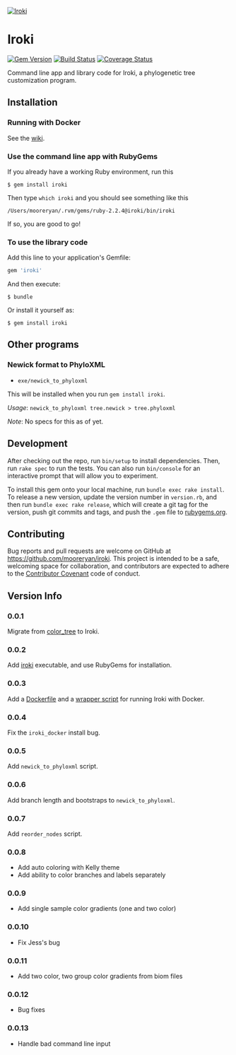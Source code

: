 [![Iroki](https://github.com/mooreryan/iroki/blob/master/assets/images/iroki_logo2.png)](https://github.com/mooreryan/iroki/blob/master/assets/images/iroki_logo2.png)

# Iroki #

[![Gem Version](https://badge.fury.io/rb/iroki.svg)](https://badge.fury.io/rb/iroki) [![Build Status](https://travis-ci.org/mooreryan/iroki.svg?branch=master)](https://travis-ci.org/mooreryan/iroki) [![Coverage Status](https://coveralls.io/repos/github/mooreryan/iroki/badge.svg?branch=master)](https://coveralls.io/github/mooreryan/iroki?branch=master)

Command line app and library code for Iroki, a phylogenetic tree
customization program.

## Installation ##

### Running with Docker ###

See the [wiki](https://github.com/mooreryan/iroki/wiki).

### Use the command line app with RubyGems ###

If you already have a working Ruby environment, run this

    $ gem install iroki

Then type `which iroki` and you should see something like this

    /Users/mooreryan/.rvm/gems/ruby-2.2.4@iroki/bin/iroki

If so, you are good to go!

### To use the library code ###

Add this line to your application's Gemfile:

```ruby
gem 'iroki'
```

And then execute:

    $ bundle

Or install it yourself as:

    $ gem install iroki

## Other programs ##

### Newick format to PhyloXML ###

- `exe/newick_to_phyloxml`

This will be installed when you run `gem install iroki`.

*Usage*: `newick_to_phyloxml tree.newick > tree.phyloxml`

*Note*: No specs for this as of yet.

## Development ##

After checking out the repo, run `bin/setup` to install
dependencies. Then, run `rake spec` to run the tests. You can also run
`bin/console` for an interactive prompt that will allow you to
experiment.

To install this gem onto your local machine, run `bundle exec rake
install`. To release a new version, update the version number in
`version.rb`, and then run `bundle exec rake release`, which will
create a git tag for the version, push git commits and tags, and push
the `.gem` file to [rubygems.org](https://rubygems.org).

## Contributing ##

Bug reports and pull requests are welcome on GitHub at
https://github.com/mooreryan/iroki. This project is intended to
be a safe, welcoming space for collaboration, and contributors are
expected to adhere to the
[Contributor Covenant](http://contributor-covenant.org) code of
conduct.

## Version Info ##

### 0.0.1 ###

Migrate from [color_tree](https://github.com/mooreryan/color_tree) to
Iroki.

### 0.0.2 ###

Add [iroki](https://github.com/mooreryan/iroki/blob/master/exe/iroki)
executable, and use RubyGems for installation.

### 0.0.3 ###

Add a [Dockerfile](https://github.com/mooreryan/iroki/blob/master/Dockerfile) and a [wrapper script](https://github.com/mooreryan/iroki/blob/master/exe/iroki_docker) for running Iroki with Docker.

### 0.0.4 ###

Fix the `iroki_docker` install bug.

### 0.0.5 ###

Add `newick_to_phyloxml` script.

### 0.0.6 ###

Add branch length and bootstraps to `newick_to_phyloxml`.

### 0.0.7 ###

Add `reorder_nodes` script.

### 0.0.8 ###

- Add auto coloring with Kelly theme
- Add ability to color branches and labels separately

### 0.0.9 ###

- Add single sample color gradients (one and two color)

### 0.0.10 ###

- Fix Jess's bug

### 0.0.11 ###

- Add two color, two group color gradients from biom files

### 0.0.12 ###

- Bug fixes

### 0.0.13 ###

- Handle bad command line input
